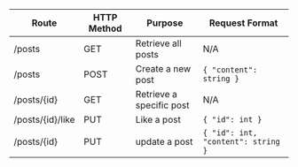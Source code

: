 | Route | HTTP Method | Purpose | Request Format |
|-------|-------------|---------|----------------|
| /posts | GET | Retrieve all posts | N/A |
| /posts | POST | Create a new post | `{ "content": string }` |
| /posts/{id} | GET | Retrieve a specific post | N/A |
| /posts/{id}/like | PUT | Like a post | `{ "id": int }` |
| /posts/{id} | PUT | update a post | `{ "id": int, "content": string }` |
